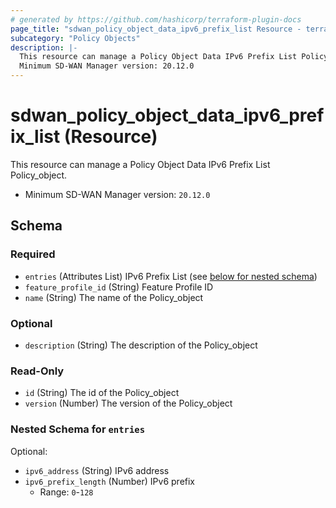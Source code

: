 ```yaml
---
# generated by https://github.com/hashicorp/terraform-plugin-docs
page_title: "sdwan_policy_object_data_ipv6_prefix_list Resource - terraform-provider-sdwan"
subcategory: "Policy Objects"
description: |-
  This resource can manage a Policy Object Data IPv6 Prefix List Policy_object.
  Minimum SD-WAN Manager version: 20.12.0
---
```


# sdwan_policy_object_data_ipv6_prefix_list (Resource)

This resource can manage a Policy Object Data IPv6 Prefix List Policy_object.
  - Minimum SD-WAN Manager version: `20.12.0`



<!-- schema generated by tfplugindocs -->
## Schema

### Required

- `entries` (Attributes List) IPv6 Prefix List (see [below for nested schema](#nestedatt--entries))
- `feature_profile_id` (String) Feature Profile ID
- `name` (String) The name of the Policy_object

### Optional

- `description` (String) The description of the Policy_object

### Read-Only

- `id` (String) The id of the Policy_object
- `version` (Number) The version of the Policy_object

<a id="nestedatt--entries"></a>
### Nested Schema for `entries`

Optional:

- `ipv6_address` (String) IPv6 address
- `ipv6_prefix_length` (Number) IPv6 prefix
  - Range: `0`-`128`
